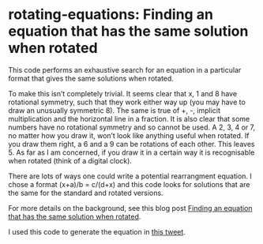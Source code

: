 # rotating-equations: Finding an equation that has the same solution when rotated

This code performs an exhaustive search for an equation in a particular format that gives the same solutions when rotated.

To make this isn’t completely trivial. It seems clear that x, 1 and 8 have rotational symmetry, such that they work either way up (you may have to draw an unusually symmetric 8). The same is true of +, -, implicit multiplication and the horizontal line in a fraction. It is also clear that some numbers have no rotational symmetry and so cannot be used. A 2, 3, 4 or 7, no matter how you draw it, won’t look like anything useful when rotated. If you draw them right, a 6 and a 9 can be rotations of each other. This leaves 5. As far as I am concerned, if you draw it in a certain way it is recognisable when rotated (think of a digital clock).

There are lots of ways one could write a potential rearrangment equation. I chose a format (x+a)/b = c/(d+x) and this code looks for solutions that are the same for the standard and rotated versions.

For more details on the background, see this blog post [Finding an equation that has the same solution when rotated](https://aperiodical.com/2018/12/finding-an-equation-that-has-the-same-solution-when-rotated/).

I used this code to generate the equation in [this tweet](https://twitter.com/peterrowlett/status/1074599768993787904).
